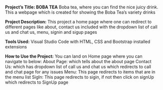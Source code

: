 **Project’s Title: BOBA TEA**
Boba tea, where you can find the nice juicy drink. This a webpage which is created for showing the Boba Tea’s variety drinks

**Project Description:**
This project a home page where one can redirect to different pages like about, contact us included with the dropdown list of call us and chat us, menu, signin and sigup pages

**Tools Used:**
Visual Studio Code with HTML, CSS and Bootstrap installed extensions

**How to Use the Project:**
You can land on Home page where you can navigate to below:
About Page: which tells about the about page
Contact Us: which has dropdown list of call us and chat us which redirects to call and chat page for any issues
Menu: This page redirects to items that are in the menu list
SigIn: This page redirects to sigin, if not then click on signUp which redirects to SignUp page
